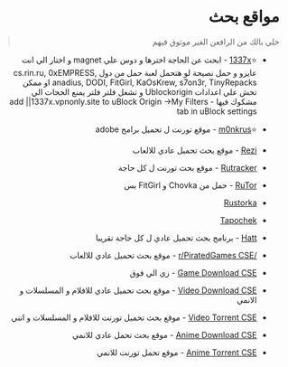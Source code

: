<div dir="rtl">

# مواقع بحث
> خلي بالك من الرافعن الغير موثوق فيهم

* ⭐[1337x](https://1337x.to) - ابحث عن الحاجة اخترها و دوس علي magnet و اختار الي انت عايزو و حمل نصيحة لو هتحمل لعبة حمل من دول cs.rin.ru, 0xEMPRESS, anadius, DODI, FitGirl, KaOsKrew, s7on3r, TinyRepacks او ممكن تخش علي اعدادات Ublockorigin و تشغل فلتر فلتر يمنع الحجات الي مشكوك فيها - add ||1337x.vpnonly.site to uBlock Origin ->My Filters tab in uBlock settings

* ⭐[m0nkrus](https://w14.monkrus.ws/) - موقع تورنت ل تحميل برامج adobe

* [Rezi](https://rezi.one) - موقع بحث تحميل عادي للالعاب

* [Rutracker](https://rutracker.org/) - موقع بحث تورنت ل كل حاجة

* [RuTor](http://www.rutor.info/) - حمل من Chovka و FitGirl بس

* [Rustorka](http://rustorka.com/)

* [Tapochek](https://tapochek.net/)

* [Hatt](https://github.com/FrenchGithubUser/Hatt) - برنامج بحث تحميل عادي ل كل حاجة تقريبا
 
* [/r/PiratedGames CSE](https://cse.google.com/cse?cx=20c2a3e5f702049aa) - موقع بحث تحميل عادي للالعاب

* [Game Download CSE](https://cse.google.com/cse?cx=006516753008110874046:cbjowp5sdqg) - زي الي فوق

* [Video Download CSE](https://cse.google.com/cse?cx=006516753008110874046:wevn3lkn9rr#gsc.tab=0) - موقع بحث تحميل عادي للافلام و المسلسلات و الانمي

* [Video Torrent CSE](https://cse.google.com/cse?cx=006516753008110874046:gaoebxgop7j) -  موقع بحث تحميل تورنت للافلام و المسلسلات و انني 

* [Anime Download CSE](https://cse.google.com/cse?cx=006516753008110874046:osnah6w0yw8#gsc.tab=0) - موقع بحث تحمل عادي للانمي

* [Anime Torrent CSE](https://cse.google.com/cse?cx=006516753008110874046:lamzt6ls4iz) - موقع تحمل تورنت للانمي
</div>
